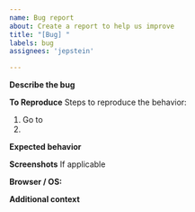 ```yaml
---
name: Bug report
about: Create a report to help us improve
title: "[Bug] "
labels: bug
assignees: 'jepstein'

---
```


**Describe the bug**

**To Reproduce**
Steps to reproduce the behavior:
1. Go to 
2. 


**Expected behavior**

**Screenshots**
If applicable

**Browser / OS:**
 
**Additional context**
